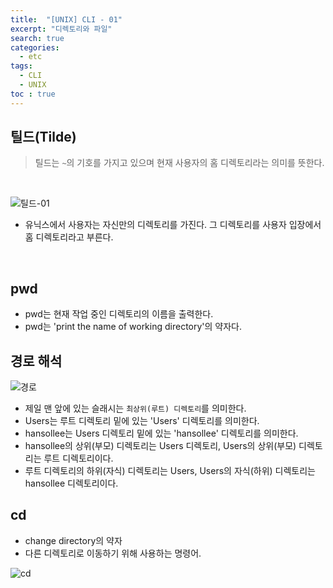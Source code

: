 ```yaml
---
title:  "[UNIX] CLI - 01"
excerpt: "디렉토리와 파일"
search: true
categories: 
  - etc
tags: 
  - CLI
  - UNIX
toc : true
---
```


## 틸드(Tilde) 
> 틸드는 `~`의 기호를 가지고 있으며 현재 사용자의 홈 디렉토리라는 의미를 뜻한다. 
<br>

![틸드-01](https://user-images.githubusercontent.com/70805241/113577025-8f948e00-965b-11eb-86c9-7651ba5fd6f1.png)

- 유닉스에서 사용자는 자신만의 디렉토리를 가진다. 그 디렉토리를 사용자 입장에서 홈 디렉토리라고 부른다. 

<br>

## pwd
- pwd는 현재 작업 중인 디렉토리의 이름을 출력한다.
- pwd는 'print the name of working directory'의 약자다.

## 경로 해석
![경로](https://user-images.githubusercontent.com/70805241/113582748-b8208600-9663-11eb-919e-c1114c4d1ecd.png) <br>
- 제일 맨 앞에 있는 슬래시는 `최상위(루트) 디렉토리`를 의미한다.
- Users는 루트 디렉토리 밑에 있는 'Users' 디렉토리를 의미한다.
- hansollee는 Users 디렉토리 밑에 있는 'hansollee' 디렉토리를 의미한다.
- hansollee의 상위(부모) 디렉토리는 Users 디렉토리, Users의 상위(부모) 디렉토리는 루트 디렉토리이다.
- 루트 디렉토리의 하위(자식) 디렉토리는 Users, Users의 자식(하위) 디렉토리는 hansollee 디렉토리이다.

## cd
- change directory의 약자
- 다른 디렉토리로 이동하기 위해 사용하는 명령어.

![cd](https://user-images.githubusercontent.com/70805241/113583525-b5726080-9664-11eb-90f4-9d603b3c5716.png)

<br><br>